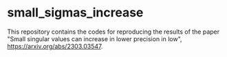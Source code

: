 # small_sigmas_increase
This repository contains the codes for reproducing the results of the  paper "Small singular values can increase in lower precision in low", https://arxiv.org/abs/2303.03547.
